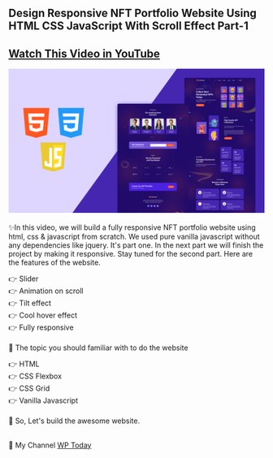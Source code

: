 <h2>Design Responsive NFT Portfolio Website Using HTML CSS JavaScript With Scroll Effect Part-1</h2>

<a href='https://youtu.be/0oBAH0a4vRk' target='_blank'><h2>Watch This Video in YouTube</h2></a>

<a href="https://youtu.be/0oBAH0a4vRk" target='_blank'><img src="https://github.com/wptoday/Monteno-Part--1/blob/main/preview.png?raw=true" alt="Abstrak" border="0" max-width='50%' ></a>
</br></br>
✨In this video, we will build a fully responsive  NFT portfolio website using html, css & javascript from scratch. We used pure vanilla javascript without any dependencies like jquery. It's part one. In the next part we will finish the project by making it responsive. Stay tuned for the second part. Here are the features of the website. 

👉 Slider</br>
👉 Animation on scroll</br>
👉 Tilt effect</br>
👉 Cool hover effect</br>
👉 Fully responsive</br>
</br>
📘 The topic you should familiar with to do the website

👉 HTML</br>
👉 CSS Flexbox</br>
👉 CSS Grid</br>
👉 Vanilla Javascript</br>
</br>
🌺 So, Let's build the awesome website.
</br></br>

🔗 My Channel <a href='//www.youtube.com/channel/UCKr4VRLJU3bhQ-scnvQSKjQ/'>WP Today</a>
